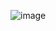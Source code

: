 ![image](https://user-images.githubusercontent.com/52807284/135017028-3d0418d9-28ea-43e3-b20f-95ffea9ce0a4.png)
